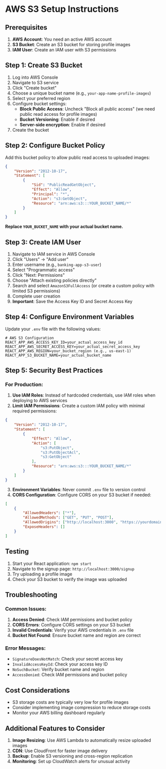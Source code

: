 # AWS S3 Setup Instructions

## Prerequisites

1. **AWS Account**: You need an active AWS account
2. **S3 Bucket**: Create an S3 bucket for storing profile images
3. **IAM User**: Create an IAM user with S3 permissions

## Step 1: Create S3 Bucket

1. Log into AWS Console
2. Navigate to S3 service
3. Click "Create bucket"
4. Choose a unique bucket name (e.g., `your-app-name-profile-images`)
5. Select your preferred region
6. Configure bucket settings:
   - **Block Public Access**: Uncheck "Block all public access" (we need public read access for profile images)
   - **Bucket Versioning**: Enable if desired
   - **Server-side encryption**: Enable if desired
7. Create the bucket

## Step 2: Configure Bucket Policy

Add this bucket policy to allow public read access to uploaded images:

```json
{
    "Version": "2012-10-17",
    "Statement": [
        {
            "Sid": "PublicReadGetObject",
            "Effect": "Allow",
            "Principal": "*",
            "Action": "s3:GetObject",
            "Resource": "arn:aws:s3:::YOUR_BUCKET_NAME/*"
        }
    ]
}
```

**Replace `YOUR_BUCKET_NAME` with your actual bucket name.**

## Step 3: Create IAM User

1. Navigate to IAM service in AWS Console
2. Click "Users" → "Add user"
3. Enter username (e.g., `banking-app-s3-user`)
4. Select "Programmatic access"
5. Click "Next: Permissions"
6. Choose "Attach existing policies directly"
7. Search and select `AmazonS3FullAccess` (or create a custom policy with limited S3 permissions)
8. Complete user creation
9. **Important**: Save the Access Key ID and Secret Access Key

## Step 4: Configure Environment Variables

Update your `.env` file with the following values:

```env
# AWS S3 Configuration
REACT_APP_AWS_ACCESS_KEY_ID=your_actual_access_key_id
REACT_APP_AWS_SECRET_ACCESS_KEY=your_actual_secret_access_key
REACT_APP_AWS_REGION=your_bucket_region (e.g., us-east-1)
REACT_APP_S3_BUCKET_NAME=your_actual_bucket_name
```

## Step 5: Security Best Practices

### For Production:

1. **Use IAM Roles**: Instead of hardcoded credentials, use IAM roles when deploying to AWS services
2. **Limit IAM Permissions**: Create a custom IAM policy with minimal required permissions:

```json
{
    "Version": "2012-10-17",
    "Statement": [
        {
            "Effect": "Allow",
            "Action": [
                "s3:PutObject",
                "s3:PutObjectAcl",
                "s3:GetObject"
            ],
            "Resource": "arn:aws:s3:::YOUR_BUCKET_NAME/*"
        }
    ]
}
```

3. **Environment Variables**: Never commit `.env` file to version control
4. **CORS Configuration**: Configure CORS on your S3 bucket if needed:

```json
[
    {
        "AllowedHeaders": ["*"],
        "AllowedMethods": ["GET", "PUT", "POST"],
        "AllowedOrigins": ["http://localhost:3000", "https://yourdomain.com"],
        "ExposeHeaders": []
    }
]
```

## Testing

1. Start your React application: `npm start`
2. Navigate to the signup page: `http://localhost:3000/signup`
3. Try uploading a profile image
4. Check your S3 bucket to verify the image was uploaded

## Troubleshooting

### Common Issues:

1. **Access Denied**: Check IAM permissions and bucket policy
2. **CORS Errors**: Configure CORS settings on your S3 bucket
3. **Invalid Credentials**: Verify your AWS credentials in `.env` file
4. **Bucket Not Found**: Ensure bucket name and region are correct

### Error Messages:

- `SignatureDoesNotMatch`: Check your secret access key
- `InvalidAccessKeyId`: Check your access key ID
- `NoSuchBucket`: Verify bucket name and region
- `AccessDenied`: Check IAM permissions and bucket policy

## Cost Considerations

- S3 storage costs are typically very low for profile images
- Consider implementing image compression to reduce storage costs
- Monitor your AWS billing dashboard regularly

## Additional Features to Consider

1. **Image Resizing**: Use AWS Lambda to automatically resize uploaded images
2. **CDN**: Use CloudFront for faster image delivery
3. **Backup**: Enable S3 versioning and cross-region replication
4. **Monitoring**: Set up CloudWatch alerts for unusual activity